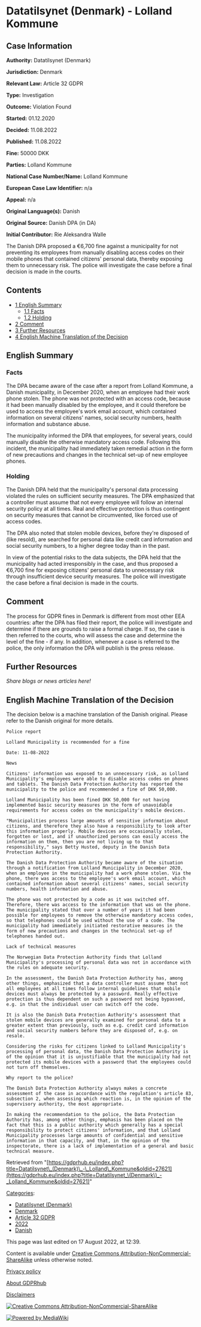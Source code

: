 # Datatilsynet (Denmark) - Lolland Kommune

## Case Information

**Authority:** Datatilsynet (Denmark)

**Jurisdiction:** Denmark

**Relevant Law:** Article 32 GDPR

**Type:** Investigation

**Outcome:** Violation Found

**Started:** 01.12.2020

**Decided:** 11.08.2022

**Published:** 11.08.2022

**Fine:** 50000 DKK

**Parties:** Lolland Kommune

**National Case Number/Name:** Lolland Kommune

**European Case Law Identifier:** n/a

**Appeal:** n/a

**Original Language(s):** Danish

**Original Source:** Danish DPA (in DA)

**Initial Contributor:** Rie Aleksandra Walle

The Danish DPA proposed a €6,700 fine against a municipality for not preventing its employees from manually disabling access codes on their mobile phones that contained citizens' personal data, thereby exposing them to unnecessary risk. The police will investigate the case before a final decision is made in the courts.

## Contents

*   [1 English Summary](#English_Summary)
    *   [1.1 Facts](#Facts)
    *   [1.2 Holding](#Holding)
*   [2 Comment](#Comment)
*   [3 Further Resources](#Further_Resources)
*   [4 English Machine Translation of the Decision](#English_Machine_Translation_of_the_Decision)

## English Summary

### Facts

The DPA became aware of the case after a report from Lolland Kommune, a Danish municipality, in December 2020, when an employee had their work phone stolen. The phone was not protected with an access code, because it had been manually disabled by the employee, and it could therefore be used to access the employee's work email account, which contained information on several citizens' names, social security numbers, health information and substance abuse.

The municipality informed the DPA that employees, for several years, could manually disable the otherwise mandatory access code. Following this incident, the municipality had immediately taken remedial action in the form of new precautions and changes in the technical set-up of new employee phones.

### Holding

The Danish DPA held that the municipality's personal data processing violated the rules on sufficient security measures. The DPA emphasized that a controller must assume that not every employee will follow an internal security policy at all times. Real and effective protection is thus contingent on security measures that cannot be circumvented, like forced use of access codes.

The DPA also noted that stolen mobile devices, before they're disposed of (like resold), are searched for personal data like credit card information and social security numbers, to a higher degree today than in the past.

In view of the potential risks to the data subjects, the DPA held that the municipality had acted irresponsibly in the case, and thus proposed a €6,700 fine for exposing citizens' personal data to unnecessary risk through insufficient device security measures. The police will investigate the case before a final decision is made in the courts.

## Comment

The process for GDPR fines in Denmark is different from most other EEA countries: after the DPA has filed their report, the police will investigate and determine if there are grounds to raise a formal charge. If so, the case is then referred to the courts, who will assess the case and determine the level of the fine - if any. In addition, whenever a case is referred to the police, the only information the DPA will publish is the press release.

## Further Resources

_Share blogs or news articles here!_

## English Machine Translation of the Decision

The decision below is a machine translation of the Danish original. Please refer to the Danish original for more details.

```
Police report

Lolland Municipality is recommended for a fine

Date: 11-08-2022

News

Citizens' information was exposed to an unnecessary risk, as Lolland Municipality's employees were able to disable access codes on phones and tablets. The Danish Data Protection Authority has reported the municipality to the police and recommended a fine of DKK 50,000.

Lolland Municipality has been fined DKK 50,000 for not having implemented basic security measures in the form of unavoidable requirements for access codes on the municipality's mobile devices.

"Municipalities process large amounts of sensitive information about citizens, and therefore they also have a responsibility to look after this information properly. Mobile devices are occasionally stolen, forgotten or lost, and if unauthorized persons can easily access the information on them, then you are not living up to that responsibility," says Betty Husted, deputy in the Danish Data Protection Authority.

The Danish Data Protection Authority became aware of the situation through a notification from Lolland Municipality in December 2020, when an employee in the municipality had a work phone stolen. Via the phone, there was access to the employee's work email account, which contained information about several citizens' names, social security numbers, health information and abuse.

The phone was not protected by a code as it was switched off. Therefore, there was access to the information that was on the phone. The municipality stated that over a number of years it had been possible for employees to remove the otherwise mandatory access codes, so that telephones could be used without the use of a code. The municipality had immediately initiated restorative measures in the form of new precautions and changes in the technical set-up of telephones handed out.

Lack of technical measures

The Norwegian Data Protection Authority finds that Lolland Municipality's processing of personal data was not in accordance with the rules on adequate security.

In the assessment, the Danish Data Protection Authority has, among other things, emphasized that a data controller must assume that not all employees at all times follow internal guidelines that mobile devices must always be protected by a password. Really effective protection is thus dependent on such a password not being bypassed, e.g. in that the individual user can switch off the code.

It is also the Danish Data Protection Authority's assessment that stolen mobile devices are generally examined for personal data to a greater extent than previously, such as e.g. credit card information and social security numbers before they are disposed of, e.g. on resale.

Considering the risks for citizens linked to Lolland Municipality's processing of personal data, the Danish Data Protection Authority is of the opinion that it is unjustifiable that the municipality had not protected its mobile devices with a password that the employees could not turn off themselves.

Why report to the police?

The Danish Data Protection Authority always makes a concrete assessment of the case in accordance with the regulation's article 83, subsection 2, when assessing which reaction is, in the opinion of the supervisory authority, the most appropriate.

In making the recommendation to the police, the Data Protection Authority has, among other things, emphasis has been placed on the fact that this is a public authority which generally has a special responsibility to protect citizens' information, and that Lolland Municipality processes large amounts of confidential and sensitive information in that capacity, and that, in the opinion of the inspectorate, there is a lack of implementation of a general and basic technical measure.

```

Retrieved from "[https://gdprhub.eu/index.php?title=Datatilsynet\_(Denmark)\_-\_Lolland\_Kommune&oldid=27621](https://gdprhub.eu/index.php?title=Datatilsynet_\(Denmark\)_-_Lolland_Kommune&oldid=27621)"

[Categories](/index.php?title=Special:Categories "Special:Categories"):

*   [Datatilsynet (Denmark)](/index.php?title=Category:Datatilsynet_\(Denmark\) "Category:Datatilsynet (Denmark)")
*   [Denmark](/index.php?title=Category:Denmark "Category:Denmark")
*   [Article 32 GDPR](/index.php?title=Category:Article_32_GDPR "Category:Article 32 GDPR")
*   [2022](/index.php?title=Category:2022 "Category:2022")
*   [Danish](/index.php?title=Category:Danish "Category:Danish")

This page was last edited on 17 August 2022, at 12:39.

Content is available under [Creative Commons Attribution-NonCommercial-ShareAlike](https://creativecommons.org/licenses/by-nc-sa/4.0/) unless otherwise noted.

[Privacy policy](/index.php?title=GDPRhub:Privacy_policy)

[About GDPRhub](/index.php?title=GDPRhub:About)

[Disclaimers](/index.php?title=GDPRhub:General_disclaimer)

[![Creative Commons Attribution-NonCommercial-ShareAlike](/resources/assets/licenses/cc-by-nc-sa.png)](https://creativecommons.org/licenses/by-nc-sa/4.0/)

[![Powered by MediaWiki](/resources/assets/poweredby_mediawiki_88x31.png)](https://www.mediawiki.org/)